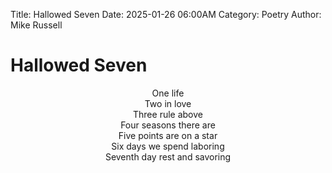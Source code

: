Title: Hallowed Seven
Date: 2025-01-26 06:00AM
Category: Poetry
Author: Mike Russell
# Hallowed Seven

<p style="text-align: center">
One life<br>
Two in love<br>
Three rule above<br>
Four seasons there are<br>
Five points are on a star<br>
Six days we spend laboring<br>
Seventh day rest and savoring
</p>
